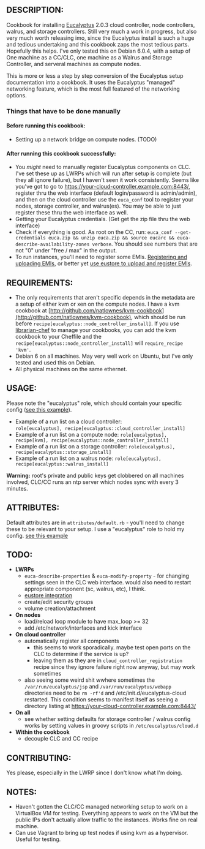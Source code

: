 ## DESCRIPTION:

Cookbook for installing [Eucalyptus](http://open.eucalyptus.com/) 2.0.3 cloud controller, node controllers, walrus, and storage controllers.  Still very much a work in progress, but also very much worth releasing imo, since the Eucalyptus install is such a huge and tedious undertaking and this cookbook zaps the most tedious parts.  Hopefully this helps.  I've only tested this on Debian 6.0.4, with a setup of One machine as a CC/CLC, one machine as a Walrus and Storage Controller, and serveral machines as compute nodes.

This is more or less a step by step conversion of the Eucalyptus setup documentation into a cookbook.  It uses the Eucalyptus "managed" networking feature, which is the most full featured of the networking options.

### Things that have to be done manually

#### Before running this cookbook:

  * Setting up a network bridge on compute nodes.  (TODO)

#### After running this cookbook successfully:

  * You *might* need to manually register Eucalyptus components on CLC.  I've set these up as LWRPs which will run after setup is complete (but they all ignore failure), but I haven't seen it work consistently.  Seems like you've got to go to https://your-cloud-controller.example.com:8443/, register thru the web interface (default login/password is admin/admin), and then on the cloud controller use the `euca_conf` tool to register your nodes, storage controller, and walrus(es).  You may be able to just register these thru the web interface as well.
  * Getting your Eucalyptus credentials.  (Get get the zip file thru the web interface)
  * Check if everything is good.  As root on the CC, run:  `euca_conf --get-credentials euca.zip && unzip euca.zip && source eucarc && euca-describe-availability-zones verbose`.  You should see numbers that are not "0" under "free / max" in the output.
  * To run instances, you'll need to register some EMIs. [Registering and uploading EMIs](http://open.eucalyptus.com/wiki/EucalyptusImageManagement_v2.0), or better yet [use eustore to upload and register EMIs](http://coderslike.us/2012/01/21/eustore-a-set-of-image-tools-for-your-cloud/).

## REQUIREMENTS:
  
  * The only requirements that aren't specific depends in the metadata are a setup of either kvm or xen on the compute nodes.  I have a kvm cookbook at [http://github.com/natlownes/kvm-cookbook](http://github.com/natlownes/kvm-cookbook), which should be run before `recipe[eucalyptus::node_controller_install]`.  If you use [librarian-chef](https://github.com/applicationsonline/librarian) to manage your cookbooks, you can add the kvm cookbook to your Cheffile and the `recipe[eucalyptus::node_controller_install]` will `require_recipe 'kvm'`.
  * Debian 6 on all machines.  May very well work on Ubuntu, but I've only tested and used this on Debian.
  * All physical machines on the same ethernet.

## USAGE:
    
Please note the "eucalyptus" role, which should contain your specific config  ([see this example](https://gist.github.com/2012056)).    

*  Example of a run list on a cloud controller:  
   `role[eucalyptus],
    recipe[eucalyptus::cloud_controller_install]
       `
*  Example of a run list on a compute node:
   `role[eucalyptus],
    recipe[kvm],
    recipe[eucalyptus::node_controller_install]
   `
*  Example of a run list on a storage controller:
   `role[eucalyptus],
    recipe[eucalyptus::storage_install]
   `
*  Example of a run list on a walrus node:
   `role[eucalyptus],
    recipe[eucalyptus::walrus_install]
   `

**Warning:** root's private and public keys get clobbered on all machines involved, CLC/CC runs an ntp server which nodes sync with every 3 minutes.

## ATTRIBUTES:
  
  Default attributes are in `attributes/default.rb` - you'll need to change these to be relevant to your setup.  I use a "eucalyptus" role to hold my config.  [see this example](https://gist.github.com/2012056)

## TODO: 

* **LWRPs**
  * `euca-describe-properties` & `euca-modify-property` - for changing settings seen in the CLC web interface.  would also need to restart appropriate component (sc, walrus, etc), I think.
  * [eustore integration](http://coderslike.us/2012/01/21/eustore-a-set-of-image-tools-for-your-cloud/)
  * create/edit security groups
  * volume creation/attachment
* **On nodes**
  * load/reload loop module to have max_loop >= 32
  * add /etc/network/interfaces and kick interface
* **On cloud controller**
  * automatically register all components
    * this seems to work sporadically.  maybe test open ports on the CLC to determine if the service is up?
    * leaving them as they are in `cloud_controller_registration` recipe since they ignore failure right now anyway, but may work sometimes
  * also seeing some weird shit wwhere sometimes the `/var/run/eucalyptus/jsp` and `/var/run/eucalyptus/webapp` directories need to be `rm -rf'd` and /etc/init.d/eucalyptus-cloud restarted.  This condition seems to manifest itself as seeing a directory listing at  https://your-cloud-controller.example.com:8443/
* **On all**
  * see whether setting defaults for storage controller / walrus config works by setting values in groovy scripts in `/etc/eucalyptus/cloud.d`
* **Within the cookbook**
  * decouple CLC and CC recipe

## CONTRIBUTING:

Yes please, especially in the LWRP since I don't know what I'm doing.

## NOTES:
  
* Haven't gotten the CLC/CC managed networking setup to work on a VirtualBox VM for testing.  Everything appears to work on the VM but the public IPs don't actually allow traffic to the instances.  Works fine on real machine.
* Can use Vagrant to bring up test nodes if using kvm as a hypervisor.  Useful for testing.
  
